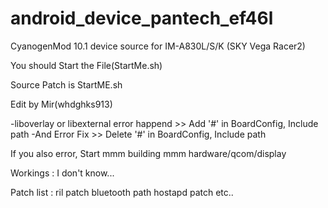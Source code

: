 android_device_pantech_ef46l
============================

CyanogenMod 10.1 device source for IM-A830L/S/K (SKY Vega Racer2)

You should Start the File(StartMe.sh)

Source Patch is StartME.sh

Edit by Mir(whdghks913)


-liboverlay or libexternal error happend >> Add '#' in BoardConfig, Include path
-And Error Fix >> Delete '#' in BoardConfig, Include path

If you also error, Start mmm building
mmm hardware/qcom/display


Workings :
I don't know...


Patch list :
ril patch
bluetooth path
hostapd patch
etc..

